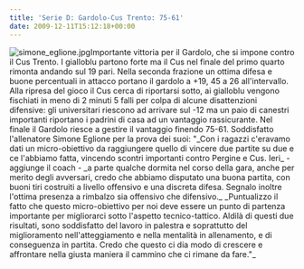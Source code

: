```yaml
---
title: 'Serie D: Gardolo-Cus Trento: 75-61'
date: 2009-12-11T15:12:18+00:00
---
```

![simone_eglione.jpg](http://www.basketgardolo.it/wp-content/uploads/2009/07/simone_eglione.jpg)Importante vittoria per il Gardolo, che si impone contro il Cus Trento. I gialloblu partono forte ma il Cus nel finale del primo quarto rimonta andando sul 19 pari. Nella seconda frazione un ottima difesa e buone percentuali in attacco portano il gardolo a +19, 45 a 26 all'intervallo. Alla ripresa del gioco il Cus cerca di riportarsi sotto, ai gialloblu vengono fischiati in meno di 2 minuti 5 falli per colpa di alcune disattenzioni difensive: gli universitari riescono ad arrivare sul -12 ma un paio di canestri importanti riportano i padrini di casa ad un vantaggio rassicurante. Nel finale il Gardolo riesce a gestire il vantaggio finendo 75-61. Soddisfatto l'allenatore Simone Eglione per la prova dei suoi: "\_Con i ragazzi c'eravamo dati un micro-obiettivo da raggiungere quello di vincere due partite su due e ce l'abbiamo fatta, vincendo scontri importanti contro Pergine e Cus. Ieri\_ - aggiunge il coach - \_a parte qualche dormita nel corso della gara, anche per merito degli avversari, credo che abbiamo disputato una buona partita, con buoni tiri costruiti a livello offensivo e una discreta difesa. Segnalo inoltre l'ottima presenza a rimbalzo sia offensivo che difensivo.\_ \_Puntualizzo il fatto che questo micro-obiettivo per noi deve essere un punto di partenza importante per migliorarci sotto l'aspetto tecnico-tattico. Aldilà di questi due risultati, sono soddisfatto del lavoro in palestra e soprattutto del miglioramento nell'atteggiamento e nella mentalità in allenamento, e di conseguenza in partita. Credo che questo ci dia modo di crescere e affrontare nella giusta maniera il cammino che ci rimane da fare."\_